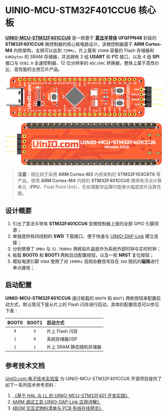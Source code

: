 # UINIO-MCU-STM32F401CCU6 核心板

[**UINIO-MCU-STM32F401CCU6**](https://gitee.com/uinika/UINIO-MCU-STM32F401CCU6) 是一款基于 [**意法半导体**](https://www.st.com/zh/microcontrollers-microprocessors/stm32-32-bit-arm-cortex-mcus.html) **UFQFPN48** 封装的 **STM32F401CCU6** 微控制器的核心板电路设计，该微控制器基于 **ARM Cortex-M4** 内核架构，主频可以达到 `72MHz`，片上载有 `256KB` 容量的 Flash 存储器和 `64Kbytes` 的 SRAM 存储器，并且拥有 3 组 **USART** 和 **I²C** 接口，以及 4 组 **SPI** 接口与 `USB2.0` 全速控制器、12 位分辨率的 `ADC/DAC` 转换器，整体上属于高性价比、高性能的主控芯片产品。

![](./Images/PCB-3D-1.png)

![](./Images/PCB-3D-2.png)

> **注意**：相比较于采用 **ARM Cortex-M3** 内核架构的 **STM32F103C8T6** 等产品，使用 **ARM Cortex-M4** 内核的 **STM32F401CCU6** 携带有浮点计算单元（**FPU**，Float Point Unit），在处理数学运算时能够大幅度提升运算性能。

## 设计概要

1. 引出了意法半导体 **STM32F401CCU6** 型微控制器上面的全部 GPIO 引脚资源；
2. 单独提供有四线制的 **SWD** 下载接口，便于快速与 [UINIO-DAP-Link](http://uinio.com/Project/UINIO-DAP-Link) 建立连接；
3. 分别使用了 `8MHz` 与 `32.768KHz` 两枚贴片晶振作为系统外部时钟与实时时钟；
4. 板载 **BOOT0** 和 **BOOT1** 两枚启动配置按钮，以及一枚 **NRST** 复位按钮；
5. 模拟电源引脚 `VDDA` 使用了对 `100Mhz` 高频杂散信号存在 `1KΩ` 阻抗的**磁珠**进行单点接地；

## 启动配置

**UINIO-MCU-STM32F401CCU6** 通过板载的 `BOOT0` 和 `BOOT1` 两枚按钮来配置启动方式，默认情况下是从片上的 Flash 闪存进行启动，具体的配置信息可以参见下表：

| BOOT0 | BOOT1 | 启动方式                 |
| :---: | :---: | :----------------------- |
|  `0`  |  `X`  | 片上 Flash 闪存          |
|  `1`  |  `0`  | 系统存储器/ISP           |
|  `1`  |  `1`  | 片上 SRAM 静态随机存储器 |

## 参考技术文档

[UinIO.com 电子技术实验室](http://uinio.com/) 为 UINIO-MCU-STM32F401CCU6 开源项目提供了如下一系列技术参考资料：

1. [《基于 HAL 与 LL 的 UINIO-MCU-STM32F401 开发实践》](http://uinio.com/Embedded/STM32F401/)
2. [《ARM 调试工具 UINIO-DAP-Link 应用详解》](http://uinio.com/Project/UINIO-DAP-Link/)
3. [《BOM 交互式物料清单与 PCB 布线在线预览》](http://uinio.com/archives/BOM/UINIO-MCU-STM32F401CCU6.html)
